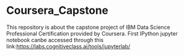 # Coursera_Capstone
This repository is about the capstone project of IBM Data Science Professional Certification provided by Coursera.
First IPython jupyter notebook canbe accessed through this link:https://labs.cognitiveclass.ai/tools/jupyterlab/ 
